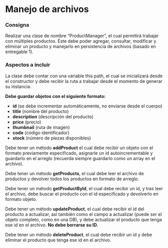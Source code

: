 # Manejo de archivos

### Consigna

Realizar una clase de nombre “ProductManager”, el cual permitirá trabajar con múltiples productos. Éste debe poder agregar, consultar, modificar y eliminar un producto y manejarlo en persistencia de archivos (basado en entregable 1).

### Aspectos a incluir

La clase debe contar con una variable this.path, el cual se inicializará desde el constructor y debe recibir la ruta a trabajar desde el momento de generar su instancia.

**Debe guardar objetos con el siguiente formato:**
- **id** (se debe incrementar automáticamente, no enviarse desde el cuerpo)
- **title** (nombre del producto)
- **description** (descripción del producto)
- **price** (precio)
- **thumbnail** (ruta de imagen)
- **code** (código identificador)
- **stock** (número de piezas disponibles)

Debe tener un método **addProduct** el cual debe recibir un objeto con el formato previamente especificado, asignarle un id autoincrementable y guardarlo en el arreglo (recuerda siempre guardarlo como un array en el archivo).

Debe tener un método **getProducts**, el cual debe leer el archivo de productos y devolver todos los productos en formato de arreglo.

Debe tener un método **getProductById**, el cual debe recibir un id, y tras leer el archivo, debe buscar el producto con el id especificado y devolverlo en formato objeto.

Debe tener un método **updateProduct**, el cual debe recibir el id del producto a actualizar, así también como el campo a actualizar (puede ser el objeto completo, como en una DB), y debe actualizar el producto que tenga ese id en el archivo. **No debe borrarse su ID.**

Debe tener un método **deleteProduct**, el cual debe recibir un id y debe eliminar el producto que tenga ese id en el archivo.